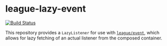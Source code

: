 # league-lazy-event

[![Build Status](https://travis-ci.org/refinery29/league-lazy-event.svg?branch=master)](https://travis-ci.org/refinery29/league-lazy-event)

This repository provides a `LazyListener` for use with [`league/event`](http://github.com/thephpleague/event), which 
allows for lazy fetching of an actual listener from the composed container.
